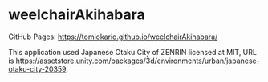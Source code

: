 # weelchairAkihabara

GitHub Pages: https://tomiokario.github.io/weelchairAkihabara/


This application used Japanese Otaku City of ZENRIN licensed at MIT, URL is <a href="https://assetstore.unity.com/packages/3d/environments/urban/japanese-otaku-city-20359">https://assetstore.unity.com/packages/3d/environments/urban/japanese-otaku-city-20359</a>.
